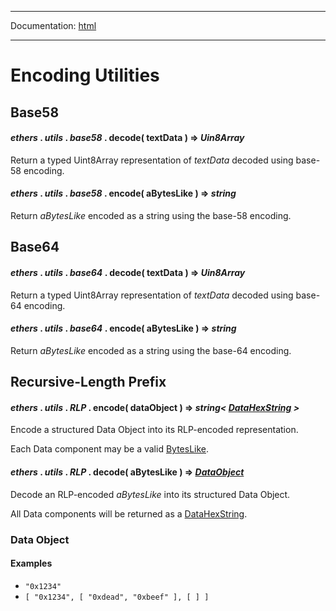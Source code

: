 -----

Documentation: [html](https://docs.ethers.io/)

-----

Encoding Utilities
==================

Base58
------

#### *ethers* . *utils* . *base58* . **decode**( textData ) => *Uin8Array*

Return a typed Uint8Array representation of *textData* decoded using base-58 encoding.


#### *ethers* . *utils* . *base58* . **encode**( aBytesLike ) => *string*

Return *aBytesLike* encoded as a string using the base-58 encoding.


Base64
------

#### *ethers* . *utils* . *base64* . **decode**( textData ) => *Uin8Array*

Return a typed Uint8Array representation of *textData* decoded using base-64 encoding.


#### *ethers* . *utils* . *base64* . **encode**( aBytesLike ) => *string*

Return *aBytesLike* encoded as a string using the base-64 encoding.


Recursive-Length Prefix
-----------------------

#### *ethers* . *utils* . *RLP* . **encode**( dataObject ) => *string< [DataHexString](/v5/api/utils/bytes/#DataHexString) >*

Encode a structured Data Object into its RLP-encoded representation.

Each Data component may be a valid [BytesLike](/v5/api/utils/bytes/#BytesLike).


#### *ethers* . *utils* . *RLP* . **decode**( aBytesLike ) => *[DataObject](/v5/api/utils/encoding/#rlp--dataobject)*

Decode an RLP-encoded *aBytesLike* into its structured Data Object.

All Data components will be returned as a [DataHexString](/v5/api/utils/bytes/#DataHexString).


### Data Object

#### **Examples**

- `"0x1234"` 
- `[ "0x1234", [ "0xdead", "0xbeef" ], [ ] ]` 




